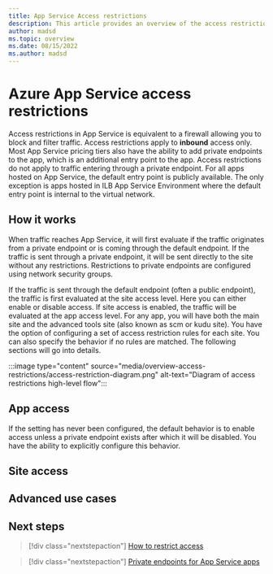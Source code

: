 ```yaml
---
title: App Service Access restrictions
description: This article provides an overview of the access restriction features in App Service
author: madsd
ms.topic: overview
ms.date: 08/15/2022
ms.author: madsd
---
```


# Azure App Service access restrictions

Access restrictions in App Service is equivalent to a firewall allowing you to block and filter traffic. Access restrictions apply to **inbound** access only. Most App Service pricing tiers also have the ability to add private endpoints to the app, which is an additional entry point to the app. Access restrictions do not apply to traffic entering through a private endpoint. For all apps hosted on App Service, the default entry point is publicly available. The only exception is apps hosted in ILB App Service Environment where the default entry point is internal to the virtual network.

## How it works

When traffic reaches App Service, it will first evaluate if the traffic originates from a private endpoint or is coming through the default endpoint. If the traffic is sent through a private endpoint, it will be sent directly to the site without any restrictions. Restrictions to private endpoints are configured using network security groups.

If the traffic is sent through the default endpoint (often a public endpoint), the traffic is first evaluated at the site access level. Here you can either enable or disable access. If site access is enabled, the traffic will be evaluated at the app access level. For any app, you will have both the main site and the advanced tools site (also known as scm or kudu site). You have the option of configuring a set of access restriction rules for each site. You can also specify the behavior if no rules are matched. The following sections will go into details. 

:::image type="content" source="media/overview-access-restrictions/access-restriction-diagram.png" alt-text="Diagram of access restrictions high-level flow":::

## App access

If the setting has never been configured, the default behavior is to enable access unless a private endpoint exists after which it will be disabled. You have the ability to explicitly configure this behavior.


## Site access

## Advanced use cases

## Next steps

> [!div class="nextstepaction"]
> [How to restrict access](app-service-ip-restrictions.md)

> [!div class="nextstepaction"]
> [Private endpoints for App Service apps](./networking/private-endpoint.md)

